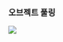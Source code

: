 ### 오브젝트 풀링

  <p align="left" >
    <img src = "https://github.com/parkjun-0521/unity_-practice/assets/103255864/56d9c327-01ae-449b-8109-c4a6be897686">
  </p>
  
